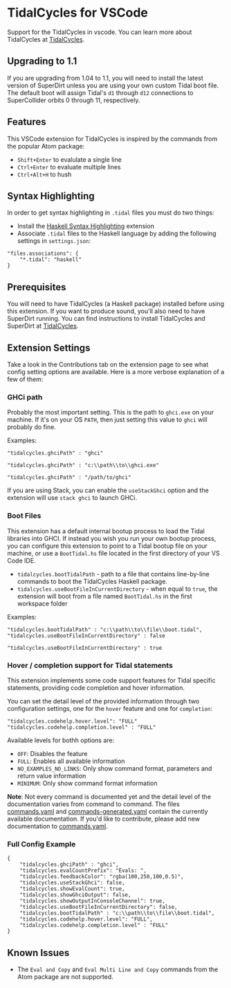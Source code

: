 # TidalCycles for VSCode

Support for the TidalCycles in vscode. You can learn more about
TidalCycles at [TidalCycles](https://tidalcycles.org).

## Upgrading to 1.1

If you are upgrading from 1.04 to 1.1, you will need to install the latest version of SuperDirt unless you are using
your own custom Tidal boot file. The default boot will assign Tidal's `d1` through `d12` connections to 
SuperCollider orbits 0 through 11, respectively.

## Features

This VSCode extension for TidalCycles is inspired by the commands from the popular Atom package:

- `Shift+Enter` to evalulate a single line
- `Ctrl+Enter` to evaluate multiple lines
- `Ctrl+Alt+H` to hush

## Syntax Highlighting

In order to get syntax highlighting in `.tidal` files you must do
two things:

- Install the [Haskell Syntax Highlighting](https://marketplace.visualstudio.com/items?itemName=justusadam.language-haskell) extension
- Associate `.tidal` files to the Haskell language by adding the following 
settings in `settings.json`:

```
"files.associations": {
    "*.tidal": "haskell"
}
```

## Prerequisites

You will need to have TidalCycles (a Haskell package) installed before
using this extension. If you want to produce sound, you'll also
need to have SuperDirt running. You can find instructions to install
TidalCycles and SuperDirt at [TidalCycles](https://tidalcycles.org).

## Extension Settings

Take a look in the Contributions tab on the extension page to see what config setting options are available. Here is
a more verbose explanation of a few of them:

### GHCi path

Probably the most important setting. This is the path to `ghci.exe` on your machine. 
If it's on your OS `PATH`, then just setting this value to `ghci` will probably do fine.

Examples:

`"tidalcycles.ghciPath" : "ghci"`

`"tidalcycles.ghciPath" : "c:\\path\\to\\ghci.exe"`

`"tidalcycles.ghciPath" : "/path/to/ghci"`

If you are using Stack, you can enable the `useStackGhci` option and the extension will use `stack ghci` to launch GHCi.

### Boot Files

This extension has a default internal bootup process to load the Tidal libraries into GHCI.
If instead you wish you run your own bootup process, you can configure this extension to point
to a Tidal bootup file on your machine, or use a `BootTidal.hs` file located in the first directory
of your VS Code IDE.

* `tidalcycles.bootTidalPath` - path to a file that contains line-by-line commands to boot the TidalCycles Haskell package.
* `tidalcycles.useBootFileInCurrentDirectory` - when equal to `true`, the extension will boot from a file named `BootTidal.hs` in the first workspace folder

Examples:

```
"tidalcycles.bootTidalPath" : "c:\\path\\to\\file\\boot.tidal",
"tidalcycles.useBootFileInCurrentDirectory" : false
```

```
"tidalcycles.useBootFileInCurrentDirectory" : true
```

### Hover / completion support for Tidal statements

This extension implements some code support features for Tidal specific
statements, providing code completion and hover information.

You can set the detail level of the provided information through two
configuration settings, one for the `hover` feature and one for `completion`:

```
"tidalcycles.codehelp.hover.level": "FULL"
"tidalcycles.codehelp.completion.level" : "FULL"
```

Available levels for bothh options are:

 * `OFF`: Disables the feature
 * `FULL`: Enables all available information 
 * `NO_EXAMPLES_NO_LINKS`: Only show command format, parameters and return value
                           information
 * `MINIMUM`: Only show command format information

**Note**: Not every command is documented yet and the detail level of the
documentation varies from command to command. The files
[commands.yaml](commands.yaml) and [commands-generated.yaml](commands-generated.yaml)
contain the currently available documentation. If you'd like to contribute,
please add new documentation to [commands.yaml](commands.yaml).

### Full Config Example

```
{
    "tidalcycles.ghciPath" : "ghci",
    "tidalcycles.evalCountPrefix": "Evals: ",
    "tidalcycles.feedbackColor": "rgba(100,250,100,0.5)",
    "tidalcycles.useStackGhci": false,
    "tidalcycles.showEvalCount": true,
    "tidalcycles.showGhciOutput": false,
    "tidalcycles.showOutputInConsoleChannel": true,
    "tidalcycles.useBootFileInCurrentDirectory": false,
    "tidalcycles.bootTidalPath" : "c:\\path\\to\\file\\boot.tidal",
    "tidalcycles.codehelp.hover.level": "FULL",
    "tidalcycles.codehelp.completion.level" : "FULL"
}
```

## Known Issues

- The `Eval and Copy` and `Eval Multi Line and Copy` commands from the Atom package are not supported.
